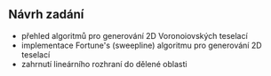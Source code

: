 ## Návrh zadání  
- přehled algoritmů pro generování 2D Voronoiovských teselací  
- implementace Fortune's (sweepline) algoritmu pro generování 2D teselací  
- zahrnutí lineárního rozhraní do dělené oblasti  
  
